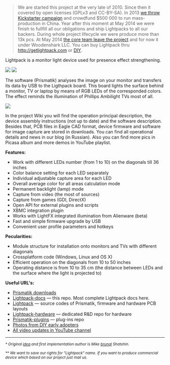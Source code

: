 > We are started this project at the very late of 2010. Since then it covered by open licenses (GPLv3 and CC-BY-SA). In 2013 [we throw Kickstarter campaign](https://www.kickstarter.com/projects/woodenshark/lightpack-ambient-backlight-for-your-displays) and crowdfund $500 000 to run mass-production in China. Year after this moment at May 2014 we were finish to fullfill all our obligations and ship Lightpacks to all our backers. During whole project lifecycle we were produce more than 13k pcs. At May 2014 [the core team leave the project](http://atarity.ru/post/85837330541/after-three-years-we-leave-our-lightpack) and for now it under Woodenshark LLC. You can buy Lightpack thru <http://getlightpack.com> or [DIY](https://github.com/Atarity/Lightpack-docs/blob/master/EN/Lightpack_DIY.md).

Lightpack is a monitor light device used for presence effect strengthening.

<img src="https://lh6.googleusercontent.com/-ZcR-x2kOuQQ/UPAfhlfbilI/AAAAAAAAIU4/UqWdf3dzWhE/s820/tript.jpg" />

<img src="https://lh6.googleusercontent.com/-CPlUv15hE0A/VZpkgVYdiPI/AAAAAAAA7z4/YAO1t8UJLn0/w1024-h654-no/IMG_9665.jpg" />

The software (Prismatik) analyses the image on your monitor and transfers its data by USB to the Ligthpack board. This board lights the surface behind a monitor, TV or laptop by means of RGB LEDs of the corresponded colors. The effect reminds the illumination of Phillips Ambilight TVs most of all.

<a href="http://www.youtube.com/watch?v=1UP7SmUqkxc"><img src="https://lh4.googleusercontent.com/-v3PDpYuOWd4/VZpTqfYTGiI/AAAAAAAA7zk/bzM8UMhS72Y/w854-h511-no/Screenshot_15.png" /></a>

In the project Wiki you will find the operation principal description, the device assembly instructions (not up to date) and the software description. Besides that, PCB files in Eagle CAD format, device firmware and software for image capture are stored in downloads. You can find all operational details and news in our blog (in Russian). Also you can find more pics in Picasa album and more demos in YouTube playlist.

**Features:**

- Work with different LEDs number (from 1 to 10) on the diagonals till 36 inches
- Color balance setting for each LED separately
- Individual adjustable capture area for each LED
- Overall average color for all areas calculation mode
- Permanent backlight (lamp) mode
- Capture from video (the most of sources)
- Capture from games (GDI, DirectX)
- Open API for external plugins and scripts
- XBMC integration plugin
- Works with LightFX integrated illumination from Alienware (beta)
- Fast and simple firmware upgrade by USB
- Convenient user profile parameters and hotkeys

**Pecularities:**

- Module structure for installation onto monitors and TVs with different diagonals
- Crossplatform code (Windows, Linux and OS X)
- Efficient operation on the diagonals from 10 to 50 inches
- Operating distance is from 10 to 35 cm (the distance between LEDs and the surface where the light is projected to)

**Useful URL's:**

- [Prismatik downloads](https://github.com/woodenshark/Lightpack/releases)
- [Lightpack-docs](https://github.com/Atarity/Lightpack-docs) &mdash; this repo. Most complete Lightpack docs here.
- [Lightpack](https://github.com/Atarity/Lightpack) &mdash; source codes of Prismatik, firmware and hardware PCB layouts
- [Lightpack-hardware](https://github.com/Atarity/Lightpack-hardware) &mdash; dedicated R&D repo for hardware 
- [Prismatik-plugins](https://github.com/Atarity/Prismatik-plugins) &mdash; plug-ins repo
- [Photos from DIY early adopters](https://plus.google.com/u/0/photos/108808791782514191974/albums/5578649545433169105)
- [All video updates in YouTube channel](http://www.youtube.com/channel/UCEDih7ao8qLWQMMtvduHCvw)

---------------------
<sup>_* Original [idea](http://habrahabr.ru/blogs/DIY/100085/) and first implementation author is Mike [brunql](https://plus.google.com/104629265144068751816/about) Shatohin._</sup>

<sup>_** We want to save our rights for "Lightpack" name. If you want to produce commercial device which based on our project just mail us._</sup>
